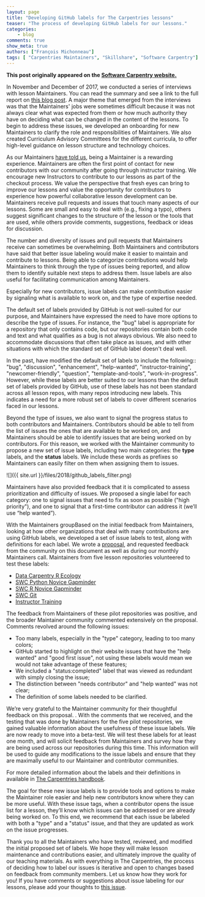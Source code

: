 ```yaml
---
layout: page
title: "Developing GitHub labels for The Carpentries lessons"
teaser: "The process of developing GitHub labels for our lessons."
categories:
    - blog
comments: true
show_meta: true
authors: ["François Michonneau"]
tags: [ "Carpentries Maintainers", "Skillshare", "Software Carpentry"]
---
```


<p><b>This post originally appeared on the <a href="https://software-carpentry.org/">Software Carpentry website.</a></b></p>



In November and December of 2017, we conducted a series of interviews with lesson Maintainers. You can read the summary and see a link to the full report on [this blog post](http://www.datacarpentry.org/blog/maintainer-report/). A major theme that emerged from the interviews was that the Maintainers' jobs were sometimes difficult because it was not always clear what was expected from them or how much authority they have on deciding what can be changed in the content of the lessons. To begin to address these issues, we developed an onboarding for new Maintainers to clarify the role and responsibilities of Maintainers. We also created Curriculum Advisory Committees for the different curricula, to offer high-level guidance on lesson structure and technology choices.

As our Maintainers [have told us](http://www.datacarpentry.org/blog/maintainer-report/), being a Maintainer  is a rewarding experience. Maintainers are often the first point of contact for new contributors with our community after going through instructor training. We encourage new Instructors to contribute to our lessons as part of the checkout process. We value the perspective that fresh eyes can bring to improve our lessons and value the opportunity for contributors to experience how powerful collaborative lesson development can be. Maintainers receive pull requests and issues that touch many aspects of our lessons. Some are small and easy to deal with (e.g., fixing a typo), others suggest significant changes to the structure of the lesson or the tools that are used, while others provide comments, suggestions, feedback or ideas for discussion.

The number and diversity of issues and pull requests that Maintainers receive can sometimes be overwhelming. Both Maintainers and contributors have said that better issue labeling would make it easier to maintain and contribute to lessons. Being able to categorize contributions would help Maintainers to think through the type of issues being reported, and allow them to identify suitable next steps to address them.  Issue labels are also useful for facilitating communication among Maintainers.

Especially for new contributors, issue labels can make contribution easier by signaling what is available to work on, and the type of expertise needed.

The default set of labels provided by GitHub is not well-suited for our purpose, and Maintainers have expressed the need to have more options to describe the type of issues. For instance, the "bug" label is appropriate for a repository that only contains code, but our repositories contain both code and text and what qualifies as a bug is not always obvious. We also need to accommodate discussions that often take place as issues, and with other situations with which the standard set of GitHub label doesn't deal well.

In the past, have modified the default set of labels to include the following:: "bug", "discussion", "enhancement", "help-wanted", "instructor-training", "newcomer-friendly", "question", "template-and-tools", "work-in-progress". However, while these labels are better suited to our lessons than the default set of labels provided by GitHub, use of these labels has not been standard across all lesson repos, with many repos introducing new labels. This indicates a need for a more robust set of labels to cover different scenarios faced in our lessons.

Beyond the type of issues, we also want to signal the progress status to both contributors and Maintainers. Contributors should be able to tell from the list of issues the ones that are available to be worked on, and Maintainers should be able to identify issues that are being worked on by contributors. For this reason, we worked with the Maintainer community to propose a new set of issue labels, including two main categories: the **type** labels, and the **status** labels. We include these words as prefixes so Maintainers can easily filter on them when assigning them to issues.

![]({{ site.url }}/files/2018/github_labels_filter.png)

Maintainers have also provided feedback that it is complicated to assess prioritization and difficulty of issues.   We proposed a single label for each category: one to signal issues that need to fix as soon as possible ("high priority"), and one to signal that a first-time contributor can address it (we’ll use “help wanted”).

With the Maintainers groupBased on the initial feedback from Maintainers, looking at how other organizations that deal with many contributions are using GitHub labels, we developed a set of issue labels to test, along with definitions for each label. We wrote a [proposal](https://docs.google.com/document/d/1b3nIZ6N4IHY24JmLNQ5rkwUACEVS9Hls3auzZD7zHqk/edit), and requested feedback from the community on this document as well as during our monthly Maintainers call. Maintainers from five lesson repositories volunteered to test these labels:

- [Data Carpentry R Ecology](https://github.com/datacarpentry/R-ecology-lesson/issues/375)
- [SWC Python Novice Gapminder](https://github.com/swcarpentry/python-novice-gapminder/issues/286)
- [SWC R Novice Gapminder](https://github.com/swcarpentry/r-novice-gapminder/issues/355)
- [SWC Git](https://github.com/swcarpentry/git-novice/issues/483)
- [Instructor Training](https://github.com/carpentries/instructor-training/issues/651)

The feedback from Maintainers of these pilot repositories was positive, and the broader Maintainer community commented extensively on the proposal. Comments revolved around the following issues:

- Too many labels, especially in the "type" category, leading to too many
  colors;
- GitHub started to highlight on their website issues that have the "help wanted" and "good first issue", not using these labels would mean we would not take advantage of
  these features;
- We included a "status:completed" label that was viewed as redundant with simply closing the issue;
- The distinction between "needs contributor" and "help wanted" was not clear;
- The definition of some labels needed to be clarified.

We’re very grateful to the Maintainer community for their thoughtful feedback on this proposal. . With the comments that we received, and the testing that was done by Maintainers for the five pilot repositories, we gained valuable information about the usefulness of these issue labels. We are now ready to move into a beta-test. We will test these labels for at least one month, and will solicit feedback from Maintainers and survey how they are being used across our repositories during this time. This information will be used to guide any modifications to the issue labels and ensure that they are maximally useful to our Maintainer and contributor communities.

For more detailed information about the labels and their definitions in available in [The Carpentries handbook](http://docs.carpentries.org/topic_folders/maintainers/github_labels.html).

The goal for these new issue labels is to provide tools and options to make the Maintainer role easier and help new contributors know where they can be more useful. With these issue tags, when a contributor opens the issue list for a lesson, they’ll know which issues can be addressed or are already being worked on. To this end, we recommend that each issue be labeled with both a "type" and a "status" issue, and that they are updated as work on the issue progresses.

Thank you to all the Maintainers who have tested, reviewed, and modified the initial proposed set of labels. We hope they will make lesson maintenance and contributions easier, and ultimately improve the quality of our teaching materials. As with everything in The Carpentries, the process of deciding how to label our issues is iterative and open to changes based on feedback from community members. Let us know how they work for you! If you have comments or suggestions about issue labeling for our lessons, please add your thoughts to [this issue](https://github.com/carpentries/lesson-infrastructure/issues/1).
